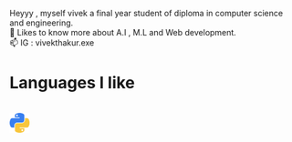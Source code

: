 Heyyy ,  myself vivek a final year student of diploma in computer science and engineering.              
🔰 Likes to know more about A.I , M.L and Web development.        
📫 IG : vivekthakur.exe
<h1> Languages I like </h1><br><img src="py.png" width="35px">

